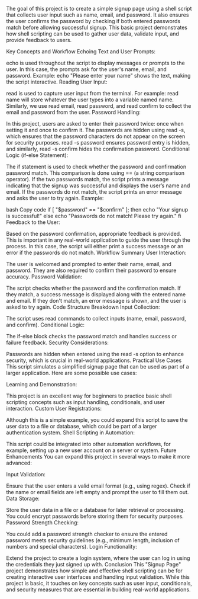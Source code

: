 The goal of this project is to create a simple signup page using a shell script that collects user input such as name, email, and password. It also ensures the user confirms the password by checking if both entered passwords match before allowing successful signup. This basic project demonstrates how shell scripting can be used to gather user data, validate input, and provide feedback to users.

Key Concepts and Workflow
Echoing Text and User Prompts:

echo is used throughout the script to display messages or prompts to the user. In this case, the prompts ask for the user's name, email, and password.
Example: echo "Please enter your name" shows the text, making the script interactive.
Reading User Input:

read is used to capture user input from the terminal.
For example: read name will store whatever the user types into a variable named name.
Similarly, we use read email, read password, and read confirm to collect the email and password from the user.
Password Handling:

In this project, users are asked to enter their password twice: once when setting it and once to confirm it. The passwords are hidden using read -s, which ensures that the password characters do not appear on the screen for security purposes.
read -s password ensures password entry is hidden, and similarly, read -s confirm hides the confirmation password.
Conditional Logic (if-else Statement):

The if statement is used to check whether the password and confirmation password match. This comparison is done using == (a string comparison operator).
If the two passwords match, the script prints a message indicating that the signup was successful and displays the user’s name and email.
If the passwords do not match, the script prints an error message and asks the user to try again.
Example:

bash
Copy code
if [ "$password" == "$confirm" ]; then
    echo "Your signup is successful!"
else
    echo "Passwords do not match! Please try again."
fi
Feedback to the User:

Based on the password confirmation, appropriate feedback is provided. This is important in any real-world application to guide the user through the process.
In this case, the script will either print a success message or an error if the passwords do not match.
Workflow Summary
User Interaction:

The user is welcomed and prompted to enter their name, email, and password.
They are also required to confirm their password to ensure accuracy.
Password Validation:

The script checks whether the password and the confirmation match.
If they match, a success message is displayed along with the entered name and email.
If they don't match, an error message is shown, and the user is asked to try again.
Code Structure Breakdown
Input Collection:

The script uses read commands to collect inputs (name, email, password, and confirm).
Conditional Logic:

The if-else block checks the password match and handles success or failure feedback.
Security Considerations:

Passwords are hidden when entered using the read -s option to enhance security, which is crucial in real-world applications.
Practical Use Cases
This script simulates a simplified signup page that can be used as part of a larger application. Here are some possible use cases:

Learning and Demonstration:

This project is an excellent way for beginners to practice basic shell scripting concepts such as input handling, conditionals, and user interaction.
Custom User Registrations:

Although this is a simple example, you could expand this script to save the user data to a file or database, which could be part of a larger authentication system.
Shell Scripting in Automation:

This script could be integrated into other automation workflows, for example, setting up a new user account on a server or system.
Future Enhancements
You can expand this project in several ways to make it more advanced:

Input Validation:

Ensure that the user enters a valid email format (e.g., using regex).
Check if the name or email fields are left empty and prompt the user to fill them out.
Data Storage:

Store the user data in a file or a database for later retrieval or processing.
You could encrypt passwords before storing them for security purposes.
Password Strength Checking:

You could add a password strength checker to ensure the entered password meets security guidelines (e.g., minimum length, inclusion of numbers and special characters).
Login Functionality:

Extend the project to create a login system, where the user can log in using the credentials they just signed up with.
Conclusion
This "Signup Page" project demonstrates how simple and effective shell scripting can be for creating interactive user interfaces and handling input validation. While this project is basic, it touches on key concepts such as user input, conditionals, and security measures that are essential in building real-world applications.





